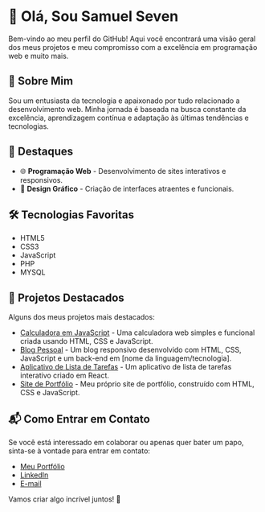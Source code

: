 # 👋 Olá, Sou Samuel Seven

Bem-vindo ao meu perfil do GitHub! Aqui você encontrará uma visão geral dos meus projetos e meu compromisso com a excelência em programação web e muito mais.

## 💼 Sobre Mim

Sou um entusiasta da tecnologia e apaixonado por tudo relacionado a desenvolvimento web. Minha jornada é baseada na busca constante da excelência, aprendizagem contínua e adaptação às últimas tendências e tecnologias.

## 🚀 Destaques

- 🌐 **Programação Web** - Desenvolvimento de sites interativos e responsivos.
- 🎨 **Design Gráfico** - Criação de interfaces atraentes e funcionais.

## 🛠️ Tecnologias Favoritas

- HTML5
- CSS3
- JavaScript
- PHP
- MYSQL

## 📂 Projetos Destacados

Alguns dos meus projetos mais destacados:
- [Calculadora em JavaScript](#) - Uma calculadora web simples e funcional criada usando HTML, CSS e JavaScript.
- [Blog Pessoal](#) - Um blog responsivo desenvolvido com HTML, CSS, JavaScript e um back-end em [nome da linguagem/tecnologia].
- [Aplicativo de Lista de Tarefas](#) - Um aplicativo de lista de tarefas interativo criado em React.
- [Site de Portfólio](#) - Meu próprio site de portfólio, construído com HTML, CSS e JavaScript.


## 📬 Como Entrar em Contato

Se você está interessado em colaborar ou apenas quer bater um papo, sinta-se à vontade para entrar em contato:

- [Meu Portfólio](#)
- [LinkedIn](#)
- [E-mail](#)

Vamos criar algo incrível juntos! 🌟

